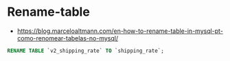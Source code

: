 # Rename-table

* https://blog.marceloaltmann.com/en-how-to-rename-table-in-mysql-pt-como-renomear-tabelas-no-mysql/

```sql
RENAME TABLE `v2_shipping_rate` TO `shipping_rate`;
```

